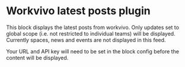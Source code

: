# Workvivo latest posts plugin
This block displays the latest posts from workvivo. Only updates set to global scope (i.e. not restricted to individual teams) will be displayed. Currently spaces, news and events are not displayed in this feed.

Your URL and API key will need to be set in the block config before the content will be displayed.
